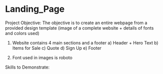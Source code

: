 # Landing_Page

Project Objective:
The objective is to create an entire webpage from a provided design template (image of a complete website + details of fonts and colors used) 

1. Website contains 4 main sections and a footer 
    a) Header + Hero Text 
    b) Items for Sale
    c) Quote
    d) Sign Up
    e) Footer

2. Font used in images is roboto 

Skills to Demonstrate: 
